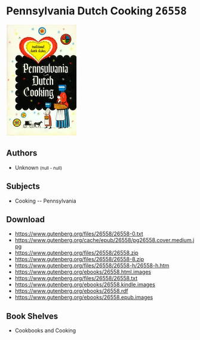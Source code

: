 # Pennsylvania Dutch Cooking <kbd>26558</kbd>

![](./cover.medium.jpg "")

## Authors


 - Unknown <small>(null - null)</small>

## Subjects


 - Cooking -- Pennsylvania

## Download


 - https://www.gutenberg.org/files/26558/26558-0.txt
 - https://www.gutenberg.org/cache/epub/26558/pg26558.cover.medium.jpg
 - https://www.gutenberg.org/files/26558/26558.zip
 - https://www.gutenberg.org/files/26558/26558-8.zip
 - https://www.gutenberg.org/files/26558/26558-h/26558-h.htm
 - https://www.gutenberg.org/ebooks/26558.html.images
 - https://www.gutenberg.org/files/26558/26558.txt
 - https://www.gutenberg.org/ebooks/26558.kindle.images
 - https://www.gutenberg.org/ebooks/26558.rdf
 - https://www.gutenberg.org/ebooks/26558.epub.images

## Book Shelves


 - Cookbooks and Cooking
